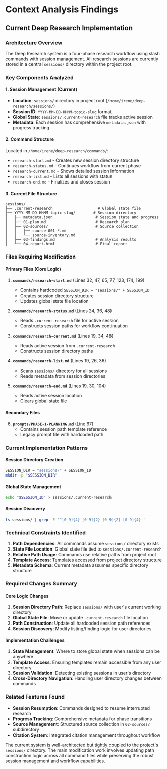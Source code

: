 # Context Analysis Findings

## Current Deep Research Implementation

### Architecture Overview
The Deep Research system is a four-phase research workflow using slash commands with session management. All research sessions are currently stored in a central `sessions/` directory within the project root.

### Key Components Analyzed

#### 1. **Session Management (Current)**
- **Location**: `sessions/` directory in project root (`/home/irene/deep-research/sessions/`)
- **Session ID**: `YYYY-MM-DD-HHMM-topic-slug` format
- **Global State**: `sessions/.current-research` file tracks active session
- **Metadata**: Each session has comprehensive `metadata.json` with progress tracking

#### 2. **Command Structure**
Located in `/home/irene/deep-research/commands/`:
- `research-start.md` - Creates new session directory structure
- `research-status.md` - Continues workflow from current phase
- `research-current.md` - Shows detailed session information
- `research-list.md` - Lists all sessions with status
- `research-end.md` - Finalizes and closes session

#### 3. **Current File Structure**
```
sessions/
├── .current-research                    # Global state file
├── YYYY-MM-DD-HHMM-topic-slug/        # Session directory
│   ├── metadata.json                   # Session state and progress
│   ├── 01-plan.md                      # Research plan
│   ├── 02-sources/                     # Source collection
│   │   ├── source-001-*.md
│   │   └── source-inventory.md
│   ├── 03-findings.md                  # Analysis results
│   └── 04-report.html                  # Final report
```

### Files Requiring Modification

#### **Primary Files (Core Logic)**
1. **`commands/research-start.md`** (Lines 32, 47, 65, 77, 123, 174, 199)
   - Contains hardcoded `SESSION_DIR = "sessions/" + SESSION_ID`
   - Creates session directory structure
   - Updates global state file location

2. **`commands/research-status.md`** (Lines 24, 36, 48)
   - Reads `.current-research` file for active session
   - Constructs session paths for workflow continuation

3. **`commands/research-current.md`** (Lines 19, 34, 48)
   - Reads active session from `.current-research`
   - Constructs session directory paths

4. **`commands/research-list.md`** (Lines 19, 26, 36)
   - Scans `sessions/` directory for all sessions
   - Reads metadata from session directories

5. **`commands/research-end.md`** (Lines 19, 30, 104)
   - Reads active session location
   - Clears global state file

#### **Secondary Files**
6. **`prompts/PHASE-1-PLANNING.md`** (Line 67)
   - Contains session path template reference
   - Legacy prompt file with hardcoded path

### Current Implementation Patterns

#### **Session Directory Creation**
```bash
SESSION_DIR = "sessions/" + SESSION_ID
mkdir -p "$SESSION_DIR"
```

#### **Global State Management**
```bash
echo "$SESSION_ID" > sessions/.current-research
```

#### **Session Discovery**
```bash
ls sessions/ | grep -E '^[0-9]{4}-[0-9]{2}-[0-9]{2}-[0-9]{4}-'
```

### Technical Constraints Identified

1. **Path Dependencies**: All commands assume `sessions/` directory exists
2. **State File Location**: Global state file tied to `sessions/.current-research`
3. **Relative Path Usage**: Commands use relative paths from project root
4. **Template Access**: Templates accessed from project directory structure
5. **Metadata Schema**: Current metadata assumes specific directory structure

### Required Changes Summary

#### **Core Logic Changes**
1. **Session Directory Path**: Replace `sessions/` with user's current working directory
2. **Global State File**: Move or update `.current-research` file location
3. **Path Construction**: Update all hardcoded session path references
4. **Session Discovery**: Modify listing/finding logic for user directories

#### **Implementation Challenges**
1. **State Management**: Where to store global state when sessions can be anywhere
2. **Template Access**: Ensuring templates remain accessible from any user directory
3. **Session Validation**: Detecting existing sessions in user's directory
4. **Cross-Directory Navigation**: Handling user directory changes between commands

### Related Features Found
- **Session Resumption**: Commands designed to resume interrupted research
- **Progress Tracking**: Comprehensive metadata for phase transitions
- **Source Management**: Structured source collection in `02-sources/` subdirectory
- **Citation System**: Integrated citation management throughout workflow

The current system is well-architected but tightly coupled to the project's `sessions/` directory. The main modification work involves updating path construction logic across all command files while preserving the robust session management and workflow capabilities.